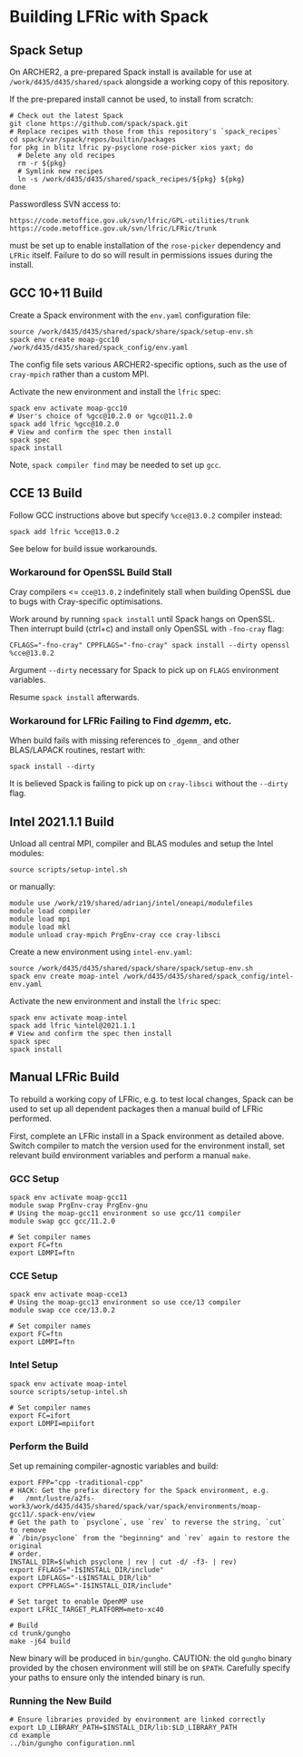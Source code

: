 # Building LFRic with Spack

## Spack Setup

On ARCHER2, a pre-prepared Spack install is available for use at
`/work/d435/d435/shared/spack` alongside a working copy of this repository.

If the pre-prepared install cannot be used, to install from scratch:

```
# Check out the latest Spack
git clone https://github.com/spack/spack.git
# Replace recipes with those from this repository's `spack_recipes`
cd spack/var/spack/repos/builtin/packages
for pkg in blitz lfric py-psyclone rose-picker xios yaxt; do
  # Delete any old recipes
  rm -r ${pkg}
  # Symlink new recipes
  ln -s /work/d435/d435/shared/spack_recipes/${pkg} ${pkg}
done
```

Passwordless SVN access to:

```
https://code.metoffice.gov.uk/svn/lfric/GPL-utilities/trunk
https://code.metoffice.gov.uk/svn/lfric/LFRic/trunk
```

must be set up to enable installation of the `rose-picker` dependency and
`LFRic` itself. Failure to do so will result in permissions issues during the
install.

## GCC 10+11 Build

Create a Spack environment with the `env.yaml` configuration file:

```
source /work/d435/d435/shared/spack/share/spack/setup-env.sh
spack env create moap-gcc10 /work/d435/d435/shared/spack_config/env.yaml
```

The config file sets various ARCHER2-specific options, such as the use of
`cray-mpich` rather than a custom MPI.

Activate the new environment and install the `lfric` spec:

```
spack env activate moap-gcc10
# User's choice of %gcc@10.2.0 or %gcc@11.2.0
spack add lfric %gcc@10.2.0
# View and confirm the spec then install
spack spec
spack install
```

Note, `spack compiler find` may be needed to set up `gcc`.

## CCE 13 Build

Follow GCC instructions above but specify `%cce@13.0.2` compiler instead:

```
spack add lfric %cce@13.0.2
```

See below for build issue workarounds.

### Workaround for OpenSSL Build Stall

Cray compilers <= `cce@13.0.2` indefinitely stall when building OpenSSL due to
bugs with Cray-specific optimisations.

Work around by running `spack install` until Spack hangs on OpenSSL. Then
interrupt build (ctrl+c) and install only OpenSSL with `-fno-cray` flag:

```
CFLAGS="-fno-cray" CPPFLAGS="-fno-cray" spack install --dirty openssl %cce@13.0.2
```

Argument `--dirty` necessary for Spack to pick up on `FLAGS` environment
variables.

Resume `spack install` afterwards.

### Workaround for LFRic Failing to Find _dgemm_, etc.

When build fails with missing references to `_dgemm_` and other BLAS/LAPACK
routines, restart with:

```
spack install --dirty
```

It is believed Spack is failing to pick up on `cray-libsci` without the
`--dirty` flag.

## Intel 2021.1.1 Build

Unload all central MPI, compiler and BLAS modules and setup the Intel modules:

```
source scripts/setup-intel.sh
```

or manually:

```
module use /work/z19/shared/adrianj/intel/oneapi/modulefiles 
module load compiler
module load mpi
module load mkl
module unload cray-mpich PrgEnv-cray cce cray-libsci
```

Create a new environment using `intel-env.yaml`:

```
source /work/d435/d435/shared/spack/share/spack/setup-env.sh
spack env create moap-intel /work/d435/d435/shared/spack_config/intel-env.yaml
```

Activate the new environment and install the `lfric` spec:

```
spack env activate moap-intel
spack add lfric %intel@2021.1.1
# View and confirm the spec then install
spack spec
spack install
```

## Manual LFRic Build

To rebuild a working copy of LFRic, e.g. to test local changes, Spack can be
used to set up all dependent packages then a manual build of LFRic performed.

First, complete an LFRic install in a Spack environment as detailed above.
Switch compiler to match the version used for the environment install, set
relevant build environment variables and perform a manual `make`.

### GCC Setup

```
spack env activate moap-gcc11
module swap PrgEnv-cray PrgEnv-gnu
# Using the moap-gcc11 environment so use gcc/11 compiler
module swap gcc gcc/11.2.0

# Set compiler names
export FC=ftn
export LDMPI=ftn
```

### CCE Setup

```
spack env activate moap-cce13
# Using the moap-gcc13 environment so use cce/13 compiler
module swap cce cce/13.0.2

# Set compiler names
export FC=ftn
export LDMPI=ftn
```

### Intel Setup

```
spack env activate moap-intel
source scripts/setup-intel.sh

# Set compiler names 
export FC=ifort
export LDMPI=mpiifort
```

### Perform the Build

Set up remaining compiler-agnostic variables and build:

```
export FPP="cpp -traditional-cpp"
# HACK: Get the prefix directory for the Spack environment, e.g.
#   /mnt/lustre/a2fs-work3/work/d435/d435/shared/spack/var/spack/environments/moap-gcc11/.spack-env/view
# Get the path to `psyclone`, use `rev` to reverse the string, `cut` to remove
# `/bin/psyclone` from the "beginning" and `rev` again to restore the original
# order.
INSTALL_DIR=$(which psyclone | rev | cut -d/ -f3- | rev)
export FFLAGS="-I$INSTALL_DIR/include"
export LDFLAGS="-L$INSTALL_DIR/lib"
export CPPFLAGS="-I$INSTALL_DIR/include"

# Set target to enable OpenMP use
export LFRIC_TARGET_PLATFORM=meto-xc40

# Build
cd trunk/gungho
make -j64 build
```

New binary will be produced in `bin/gungho`. CAUTION: the old `gungho` binary
provided by the chosen environment will still be on `$PATH`. Carefully specify
your paths to ensure only the intended binary is run.

### Running the New Build

```
# Ensure libraries provided by environment are linked correctly
export LD_LIBRARY_PATH=$INSTALL_DIR/lib:$LD_LIBRARY_PATH
cd example
../bin/gungho configuration.nml
```

